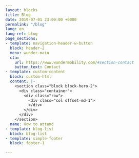 ```yaml
---
layout: blocks
title: Blog
date: 2019-07-01 23:00:00 +0000
permalink: "/blog"
lang: en
lang-ref: blog
page_sections:
- template: navigation-header-w-button
  block: header-2
  menu: wunder-main
  cta:
    url: https://www.wundermobility.com/#section-contact
    button_text: Contact
- template: custom-content
  block: custom-html
  content: |-
    <section class="block block-hero-2">
      <div class="container">
        <div class="row">
          <div class="col offset-md-1">
          </div>
        </div>
      </div>
    </section>
  name: How to attend
- template: blog-list
  block: blog-list
- template: simple-footer
  block: footer-1

---
```

